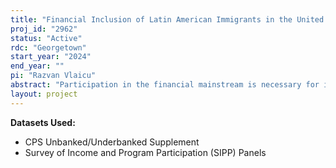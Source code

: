 ```yaml
---
title: "Financial Inclusion of Latin American Immigrants in the United States"
proj_id: "2962"
status: "Active"
rdc: "Georgetown"
start_year: "2024"
end_year: ""
pi: "Razvan Vlaicu"
abstract: "Participation in the financial mainstream is necessary for integration in economic and financial systems, however, the unbanked rates for Latin American immigrants in the US has been historically low. This has implications for first and second generation immigrants as financial mobility is limited. This study aims to assess the levels of financial participation for immigrants, as well as intergenerational financial mobility. To assess the level of financial participation, we will estimate banking rates, access to credit and total number of investments. We will consider the extent to which Latin Americans own and use financial products and services, in comparison to US native born, and study the evolution of these financial inclusion gaps over time. Using the Survey of Income and Program Participation (SIPP), we will observe both the household and individual level for the years 1990-2020. In addition, we will compare our estimates with results based on the Current Population Survey (CPS), for a larger representation of financial participation. We will employ time and state fixed effects, to determine point estimates as we determine gaps between foreign-born Hispanics and US-born. The literature does not provide a recent consistent time series for Latin American immigrants, therefore this gap in the literature will be filled by presenting a historical time series of unbanked rates across Hispanic origin from the early 1990s to 2020 using Census provided data."
layout: project
---
```


**Datasets Used:**

  - CPS Unbanked/Underbanked Supplement 
  - Survey of Income and Program Participation (SIPP) Panels 

